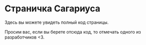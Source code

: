 # Страничка Сагариуса

Здесь вы можете увидеть полный код страницы.

Просим вас, если вы берете отсюда код, то отмечать одного из разработчиков <3.

